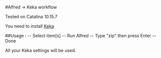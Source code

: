 #Alfred -> Keka workflow

Tested on Catalina 10.15.7

You need to install [Keka](https://github.com/aonez/Keka)

##Usage :
-- Select item[s]
-- Run Alfred
-- Type "zip" then press Enter
-- Done

All your Keka settings will be used.
